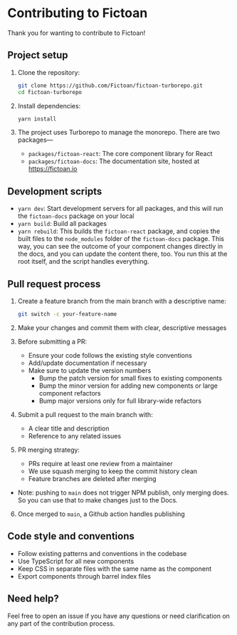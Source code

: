 # Contributing to Fictoan

Thank you for wanting to contribute to Fictoan!

## Project setup

1. Clone the repository:
   ```bash
   git clone https://github.com/Fictoan/fictoan-turborepo.git
   cd fictoan-turborepo
   ```

2. Install dependencies:
   ```bash
   yarn install
   ```

3. The project uses Turborepo to manage the monorepo. There are two packages—
   - `packages/fictoan-react`: The core component library for React
   - `packages/fictoan-docs`: The documentation site, hosted at https://fictoan.io

## Development scripts

- `yarn dev`: Start development servers for all packages, and this will run the `fictoan-docs` package on your local
- `yarn build`: Build all packages
- `yarn rebuild`: This builds the `fictoan-react` package, and copies the built files to the `node_modules` folder of the `fictoan-docs` package. This way, you can see the outcome of your component changes directly in the docs, and you can update the content there, too. You run this at the root itself, and the script handles everything.

## Pull request process

1. Create a feature branch from the main branch with a descriptive name:
   ```bash
   git switch -c your-feature-name
   ```

2. Make your changes and commit them with clear, descriptive messages

3. Before submitting a PR:
   - Ensure your code follows the existing style conventions
   - Add/update documentation if necessary
   - Make sure to update the version numbers
     - Bump the patch version for small fixes to existing components
     - Bump the minor version for adding new components or large component refactors
     - Bump major versions only for full library-wide refactors

4. Submit a pull request to the main branch with:
   - A clear title and description
   - Reference to any related issues

5. PR merging strategy:
   - PRs require at least one review from a maintainer
   - We use squash merging to keep the commit history clean
   - Feature branches are deleted after merging
- Note: pushing to `main` does not trigger NPM publish, only merging does. So you can use that to make changes just 
  to the Docs.

6. Once merged to `main`, a Github action handles publishing 

## Code style and conventions

- Follow existing patterns and conventions in the codebase
- Use TypeScript for all new components
- Keep CSS in separate files with the same name as the component
- Export components through barrel index files

## Need help?

Feel free to open an issue if you have any questions or need clarification on any part of the contribution process.
